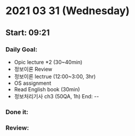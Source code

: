 # 2021 03 31 (Wednesday)
Start: 09:21
-- 
### Daily Goal:
- Opic lecture *2 (30~40min)
- 정보이론 Review
- 정보이론 lectrue (12:00~3:00, 3hr)
- OS assignment 
- Read English book (30min)
- 정보처리기사 ch3 (50QA, 1h)
End:
--
### Done it:
### Review:
